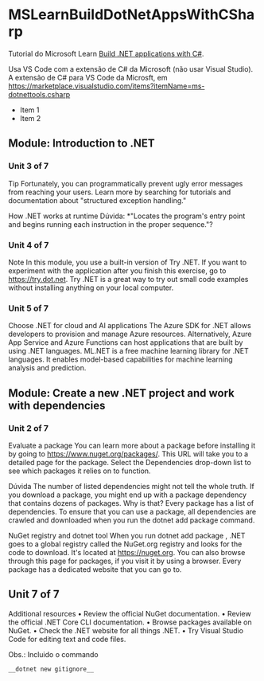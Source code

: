 # MSLearnBuildDotNetAppsWithCSharp
Tutorial do Microsoft Learn [Build .NET applications with C#](https://docs.microsoft.com/en-us/learn/paths/build-dotnet-applications-csharp/).

Usa VS Code com a extensão de C# da Microsoft (não usar Visual Studio). A extensão de C# para VS Code da Microsft, em https://marketplace.visualstudio.com/items?itemName=ms-dotnettools.csharp

- Item 1
- Item 2

## Module: Introduction to .NET
### Unit 3 of 7
Tip
Fortunately, you can programmatically prevent ugly error messages from reaching your users. Learn more by searching for tutorials and documentation about "structured exception handling."

How .NET works at runtime
Dúvida:
*"Locates the program's entry point and begins running each instruction in the proper sequence."?

### Unit 4 of 7
Note
In this module, you use a built-in version of Try .NET. If you want to experiment with the application after you finish this exercise, go to https://try.dot.net. Try .NET is a great way to try out small code examples without installing anything on your local computer.

### Unit 5 of 7
Choose .NET for cloud and AI applications
The Azure SDK for .NET allows developers to provision and manage Azure resources. Alternatively, Azure App Service and Azure Functions can host applications that are built by using .NET languages.
ML.NET is a free machine learning library for .NET languages. It enables model-based capabilities for machine learning analysis and prediction.

## Module: Create a new .NET project and work with dependencies
### Unit 2 of 7
Evaluate a package
You can learn more about a package before installing it by going to https://www.nuget.org/packages/<package name>. This URL will take you to a detailed page for the package. Select the Dependencies drop-down list to see which packages it relies on to function.

Dúvida
The number of listed dependencies might not tell the whole truth. If you download a package, you might end up with a package dependency that contains dozens of packages. Why is that? Every package has a list of dependencies. To ensure that you can use a package, all dependencies are crawled and downloaded when you run the dotnet add package <package name> command.

NuGet registry and dotnet tool
When you run dotnet add package <name of dependency>, .NET goes to a global registry called the NuGet.org registry and looks for the code to download. It's located at https://nuget.org. You can also browse through this page for packages, if you visit it by using a browser. Every package has a dedicated website that you can go to.

## Unit 7 of 7
Additional resources
•	Review the official NuGet documentation.
•	Review the official .NET Core CLI documentation.
•	Browse packages available on NuGet.
•	Check the .NET website for all things .NET.
•	Try Visual Studio Code for editing text and code files.

Obs.: Incluido o commando
```
__dotnet new gitignore__
```


